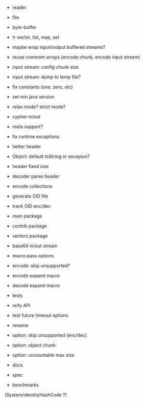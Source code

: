 
- reader
- file
- byte-buffer
- tr vector, list, map, set

- maybe wrap input/output buffered streams?
- reuse commom arrays (encode chunk, encode input stream)
- input stream: config chunk size
- input stream: dump to temp file?
- fix constants (one, zero, etc)
- set min java version
- relax mode? strict mode?
- cypher in/out
- meta support?
- fix runtime exceptions
- better header
- Object: default toString or excepion?
- header fixed size
- decoder parse header
- encode collections
- generate OID file
- track OID enc/dec
- main package
- contrib package
- vectorz package
- base64 in/out stream
- macro pass options
- encode: skip unsupported?
- encode expand macro
- decode expand macro
- tests
- reify API
- test future timeout options
- rename
- option: skip unsupported (enc/dec)
- option: object chunk
- option: uncountable max size

- docs
- spec
- benchmarks

(System/identityHashCode ?)
